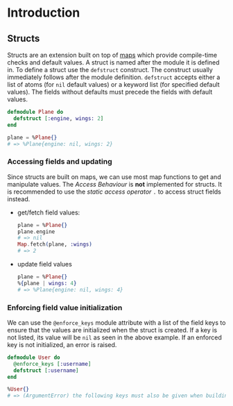 # Introduction

## Structs

Structs are an extension built on top of [maps](https://exercism.org/tracks/elixir/concepts/maps) which provide compile-time checks and default values. A struct is named after the module it is defined in. To define a struct use the `defstruct` construct. The construct usually immediately follows after the module definition. `defstruct` accepts either a list of atoms (for `nil` default values) or a keyword list (for specified default values). The fields without defaults must precede the fields with default values.

``` elixir
defmodule Plane do
  defstruct [:engine, wings: 2]
end

plane = %Plane{}
# => %Plane{engine: nil, wings: 2}
```

### Accessing fields and updating

Since structs are built on maps, we can use most map functions to get and manipulate values. The *Access Behaviour* is **not** implemented for structs. It is recommended to use the *static access operator* `.` to access struct fields instead.

  - get/fetch field values:
    
    ``` elixir
    plane = %Plane{}
    plane.engine
    # => nil
    Map.fetch(plane, :wings)
    # => 2
    ```

  - update field values
    
    ``` elixir
    plane = %Plane{}
    %{plane | wings: 4}
    # => %Plane{engine: nil, wings: 4}
    ```

### Enforcing field value initialization

We can use the `@enforce_keys` module attribute with a list of the field keys to ensure that the values are initialized when the struct is created. If a key is not listed, its value will be `nil` as seen in the above example. If an enforced key is not initialized, an error is raised.

``` elixir
defmodule User do
  @enforce_keys [:username]
  defstruct [:username]
end

%User{}
# => (ArgumentError) the following keys must also be given when building struct User: [:username]
```
